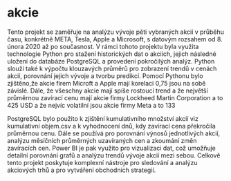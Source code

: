 # akcie
Tento projekt se zaměřuje na analýzu vývoje pěti vybraných akcií v průběhu času, konkrétně META, Tesla, Apple a Microsoft, s datovým rozsahem od 8. února 2020 až po současnost. V rámci tohoto projektu byla využita technologie Python pro stažení historických dat o akciích, jejich následné uložení do databáze PostgreSQL a provedení pokročilých analýz. Python slouží také k výpočtu klouzavých průměrů pro zobrazení trendů v cenách akcií, porovnání jejich vývoje a tvorbu predikcí. Pomocí Pythonu bylo zjištěno,že akcie firem Microft a Apple mají korelaci 0,75 jsou na sobě závislé. Dále, že všeschny akcie mají spíše rostoucí trend a že největší průměrnou zavírací cenu mají akcie firmy Lockheed Martin Corporation a to 425 USD a že nejvíc volatilní jsou akcie firmy Meta a to 133

PostgreSQL bylo  použito  k zjištění kumulativního množství akcií viz kumulativní objem.csv a k vyhodnocení dnů, kdy zavírací cena překročila průměrnou cenu. Dále se používá pro porovnání výnosů jednotlivých akcií, analýzu měsíčních průměrných uzavíraných cen a zkoumání změn zavíracích cen. Power BI je pak využito pro vizualizaci dat, což umožňuje detailní porovnání grafů a analýzu trendů vývoje akcií mezi sebou. Celkově tento projekt poskytuje komplexní nástroje pro sledování a analýzu akciových trhů a pro vytváření obchodních strategií.
